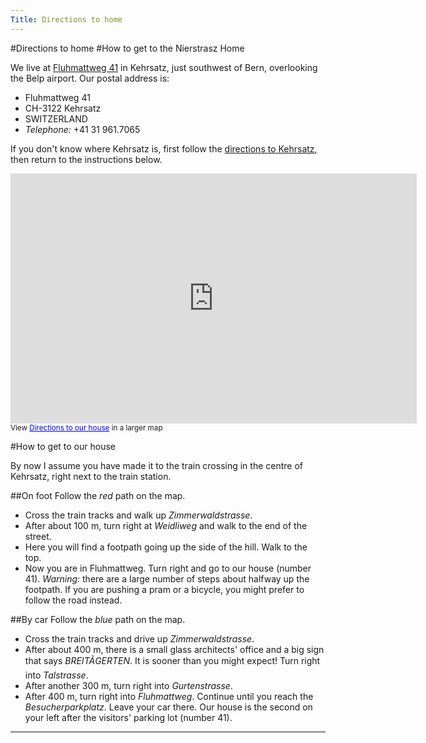 ```yaml
---
Title: Directions to home
---
```

#Directions to home
#How to get to the Nierstrasz Home

We live at [Fluhmattweg 41](http://map.search.ch/3122-kehrsatz/fluhmattweg-41.en.html) in Kehrsatz, just southwest of Bern, overlooking the Belp airport. Our postal address is: 

- Fluhmattweg 41 
- CH-3122 Kehrsatz 
- SWITZERLAND 
- *Telephone:* \+41 31 961.7065 

If you don't know where Kehrsatz is, first follow the [directions to Kehrsatz](%base_url%/legacy/oscar/kehrsatz), then return to the instructions below.

<iframe width="650" height="400" frameborder="0" scrolling="no" marginheight="0" marginwidth="0" src="http://maps.google.com/maps/ms?hl=en&amp;ie=UTF8&amp;msa=0&amp;msid=110476830793224828628.00046cafd248d8a595b14&amp;ll=46.909856,7.469158&amp;spn=0.006926,0.013915&amp;output=embed"></iframe><br /><small>View <a href="http://maps.google.com/maps/ms?hl=en&amp;ie=UTF8&amp;msa=0&amp;msid=110476830793224828628.00046cafd248d8a595b14&amp;ll=46.909856,7.469158&amp;spn=0.006926,0.013915&amp;source=embed" style="color:#0000FF;text-align:left">Directions to our house</a> in a larger map</small>

#How to get to our house

By now I assume you have made it to the train crossing in the centre of Kehrsatz, right next to the train station. 

##On foot
Follow the *red* path on the map.

- Cross the train tracks and walk up *Zimmerwaldstrasse*.
- After about 100 m, turn right at *Weidliweg* and walk to the end of the street.
- Here you will find a footpath going up the side of the hill. Walk to the top.
- Now you are in Fluhmattweg. Turn right and go to our house (number 41).
*Warning:* there are a large number of steps about halfway up the footpath. If you are pushing a pram or a bicycle, you might prefer to follow the road instead.

##By car
Follow the *blue* path on the map.

- Cross the train tracks and drive up *Zimmerwaldstrasse*.
- After about 400 m, there is a small glass architects' office and a big sign that says *BREITÃGERTEN*. It is sooner than you might expect! Turn right into *Talstrasse*.
- After another 300 m, turn right into *Gurtenstrasse*.
- After 400 m, turn right into *Fluhmattweg*. Continue until you reach the *Besucherparkplatz*. Leave your car there. Our house is the second on your left after the visitors' parking lot (number 41).

---
